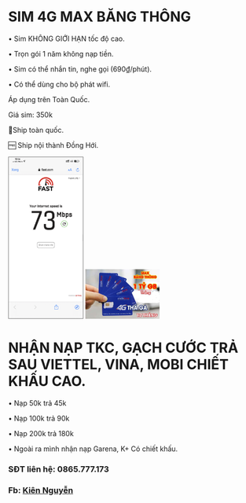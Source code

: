 
# SIM 4G MAX BĂNG THÔNG
•	Sim KHÔNG GIỚI HẠN tốc độ cao.

•	Trọn gói 1 năm không nạp tiền.

•	Sim có thể nhắn tin, nghe gọi (690₫/phút).

•	Có thể dùng cho bộ phát wifi.

Áp dụng trên Toàn Quốc.

Giá sim: 350k

🚀Ship toàn quốc.

🆓 Ship nội thành Đồng Hới.

 <img src="https://github.com/napthe/napthe.github.io/raw/master/10F5B4E9-3483-4BDF-BC4C-80BDE0672597.png" alt="Nap the" style="max-width:30%; border: 1px solid grey;"/> <img src="https://github.com/napthe/napthe.github.io/raw/master/FC89D807-215B-4E6A-ACFE-D70F16941494.jpeg" alt="Nap the 2" style="max-width:30%;"/>


# NHẬN NẠP TKC, GẠCH CƯỚC TRẢ SAU VIETTEL, VINA, MOBI CHIẾT KHẤU CAO. 

•	Nạp 50k trả 45k

•	Nạp 100k trả 90k

•	Nạp 200k trả 180k

•	Ngoài ra mình nhận nạp Garena, K+ Có chiết khấu.

### SĐT liên hệ: 0865.777.173

### Fb: [Kiên Nguyễn](facebook.com/kien.qb)
